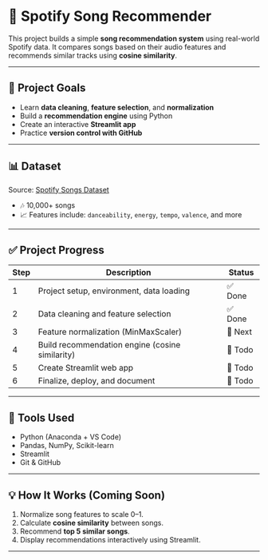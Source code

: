 # 🎵 Spotify Song Recommender

This project builds a simple **song recommendation system** using real-world Spotify data. It compares songs based on their audio features and recommends similar tracks using **cosine similarity**.

---

## 🚀 Project Goals
- Learn **data cleaning**, **feature selection**, and **normalization**
- Build a **recommendation engine** using Python
- Create an interactive **Streamlit app**
- Practice **version control with GitHub**

---

## 📊 Dataset
Source: [Spotify Songs Dataset](https://www.kaggle.com/datasets/edalrami/19000-spotify-songs/data)

- 🎶 10,000+ songs
- 📈 Features include: `danceability`, `energy`, `tempo`, `valence`, and more

---

## ✅ Project Progress

| Step | Description                                  | Status  |
|------|----------------------------------------------|---------|
| 1    | Project setup, environment, data loading     | ✅ Done |
| 2    | Data cleaning and feature selection          | ✅ Done |
| 3    | Feature normalization (MinMaxScaler)         | 🔄 Next |
| 4    | Build recommendation engine (cosine similarity) | 🔲 Todo |
| 5    | Create Streamlit web app                     | 🔲 Todo |
| 6    | Finalize, deploy, and document               | 🔲 Todo |

---

## 🧰 Tools Used
- Python (Anaconda + VS Code)
- Pandas, NumPy, Scikit-learn
- Streamlit
- Git & GitHub

---

## 💡 How It Works (Coming Soon)
1. Normalize song features to scale 0–1.
2. Calculate **cosine similarity** between songs.
3. Recommend **top 5 similar songs**.
4. Display recommendations interactively using Streamlit.

---

